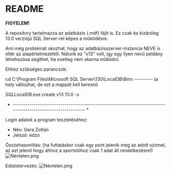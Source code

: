 # README #

**FIGYELEM!**

A repository tartalmazza az adatbázis (.mdf) fájlt is. Ez csak és kizárólag 13.0 verziójú SQL Server-rel képes a működésre.

Ami még problémát okozhat, hogy az adatbázisszerver-instancia NEVE is eltér az alapértelmezettől. Nálunk ez "v13" volt, így egy ilyen nevű példány létrehozása segíthet, ha esetleg nem akarna működni.

Ehhez szükséges parancsok:

cd C:\Program Files\Microsoft SQL Server\130\LocalDB\Binn  --------- (a hely változhat, de ezt a mappát kell keresni)

SQLLocalDB.exe create v13 13.0 -s

* ------------------------------------------------------------------------------------------------------------- *

Login adatok a program teszteléséhez:
* Név: Gera Zoltán
* Jelszó: edzo

Összehasonlítás:  (ha futtatáskor csak egy pont jelenik meg az adott színnel, az azt jelenti hogy ahhoz a sportolóhoz csak 1 adat áll rendelkezésre!)
![Névtelen.png](https://bitbucket.org/repo/Gj79qX/images/2566448588-N%C3%A9vtelen.png)

Edzéstervezés: 
![Névtelen.png](https://bitbucket.org/repo/Gj79qX/images/436073032-N%C3%A9vtelen.png)